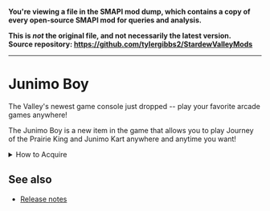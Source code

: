 **You're viewing a file in the SMAPI mod dump, which contains a copy of every open-source SMAPI mod
for queries and analysis.**

**This is _not_ the original file, and not necessarily the latest version.**  
**Source repository: https://github.com/tylergibbs2/StardewValleyMods**

----

# Junimo Boy

The Valley's newest game console just dropped -- play your favorite arcade games anywhere!

The Junimo Boy is a new item in the game that allows you to play Journey of the Prairie King and Junimo Kart anywhere and anytime you want!

<details>
    <summary>How to Acquire</summary>

    5,000 Qi coins in the Casino shop

    OR

    Console command:
    `jb_giveitem`

</details>

## See also

* [Release notes](release-notes.md)